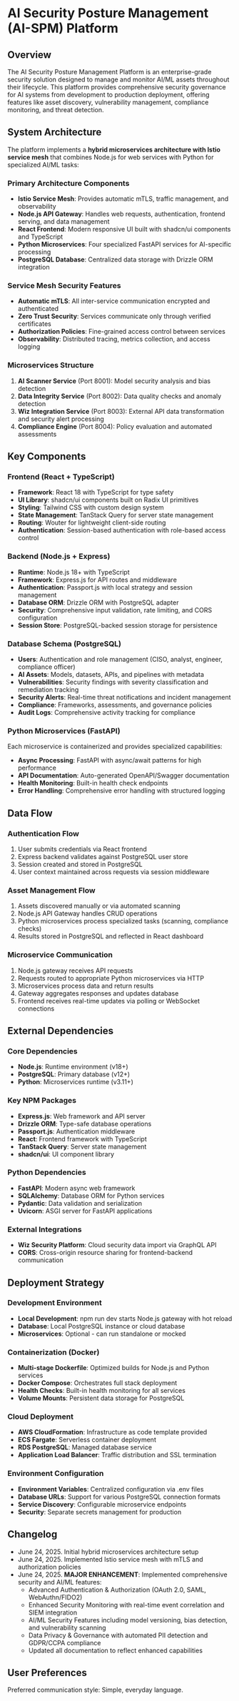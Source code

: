 # AI Security Posture Management (AI-SPM) Platform

## Overview

The AI Security Posture Management Platform is an enterprise-grade security solution designed to manage and monitor AI/ML assets throughout their lifecycle. This platform provides comprehensive security governance for AI systems from development to production deployment, offering features like asset discovery, vulnerability management, compliance monitoring, and threat detection.

## System Architecture

The platform implements a **hybrid microservices architecture with Istio service mesh** that combines Node.js for web services with Python for specialized AI/ML tasks:

### Primary Architecture Components
- **Istio Service Mesh**: Provides automatic mTLS, traffic management, and observability
- **Node.js API Gateway**: Handles web requests, authentication, frontend serving, and data management
- **React Frontend**: Modern responsive UI built with shadcn/ui components and TypeScript
- **Python Microservices**: Four specialized FastAPI services for AI-specific processing
- **PostgreSQL Database**: Centralized data storage with Drizzle ORM integration

### Service Mesh Security Features
- **Automatic mTLS**: All inter-service communication encrypted and authenticated
- **Zero Trust Security**: Services communicate only through verified certificates
- **Authorization Policies**: Fine-grained access control between services
- **Observability**: Distributed tracing, metrics collection, and access logging

### Microservices Structure
1. **AI Scanner Service** (Port 8001): Model security analysis and bias detection
2. **Data Integrity Service** (Port 8002): Data quality checks and anomaly detection  
3. **Wiz Integration Service** (Port 8003): External API data transformation and security alert processing
4. **Compliance Engine** (Port 8004): Policy evaluation and automated assessments

## Key Components

### Frontend (React + TypeScript)
- **Framework**: React 18 with TypeScript for type safety
- **UI Library**: shadcn/ui components built on Radix UI primitives
- **Styling**: Tailwind CSS with custom design system
- **State Management**: TanStack Query for server state management
- **Routing**: Wouter for lightweight client-side routing
- **Authentication**: Session-based authentication with role-based access control

### Backend (Node.js + Express)
- **Runtime**: Node.js 18+ with TypeScript
- **Framework**: Express.js for API routes and middleware
- **Authentication**: Passport.js with local strategy and session management
- **Database ORM**: Drizzle ORM with PostgreSQL adapter
- **Security**: Comprehensive input validation, rate limiting, and CORS configuration
- **Session Store**: PostgreSQL-backed session storage for persistence

### Database Schema (PostgreSQL)
- **Users**: Authentication and role management (CISO, analyst, engineer, compliance officer)
- **AI Assets**: Models, datasets, APIs, and pipelines with metadata
- **Vulnerabilities**: Security findings with severity classification and remediation tracking
- **Security Alerts**: Real-time threat notifications and incident management
- **Compliance**: Frameworks, assessments, and governance policies
- **Audit Logs**: Comprehensive activity tracking for compliance

### Python Microservices (FastAPI)
Each microservice is containerized and provides specialized capabilities:
- **Async Processing**: FastAPI with async/await patterns for high performance
- **API Documentation**: Auto-generated OpenAPI/Swagger documentation
- **Health Monitoring**: Built-in health check endpoints
- **Error Handling**: Comprehensive error handling with structured logging

## Data Flow

### Authentication Flow
1. User submits credentials via React frontend
2. Express backend validates against PostgreSQL user store
3. Session created and stored in PostgreSQL
4. User context maintained across requests via session middleware

### Asset Management Flow
1. Assets discovered manually or via automated scanning
2. Node.js API Gateway handles CRUD operations
3. Python microservices process specialized tasks (scanning, compliance checks)
4. Results stored in PostgreSQL and reflected in React dashboard

### Microservice Communication
1. Node.js gateway receives API requests
2. Requests routed to appropriate Python microservices via HTTP
3. Microservices process data and return results
4. Gateway aggregates responses and updates database
5. Frontend receives real-time updates via polling or WebSocket connections

## External Dependencies

### Core Dependencies
- **Node.js**: Runtime environment (v18+)
- **PostgreSQL**: Primary database (v12+)
- **Python**: Microservices runtime (v3.11+)

### Key NPM Packages
- **Express.js**: Web framework and API server
- **Drizzle ORM**: Type-safe database operations
- **Passport.js**: Authentication middleware
- **React**: Frontend framework with TypeScript
- **TanStack Query**: Server state management
- **shadcn/ui**: UI component library

### Python Dependencies
- **FastAPI**: Modern async web framework
- **SQLAlchemy**: Database ORM for Python services
- **Pydantic**: Data validation and serialization
- **Uvicorn**: ASGI server for FastAPI applications

### External Integrations
- **Wiz Security Platform**: Cloud security data import via GraphQL API
- **CORS**: Cross-origin resource sharing for frontend-backend communication

## Deployment Strategy

### Development Environment
- **Local Development**: npm run dev starts Node.js gateway with hot reload
- **Database**: Local PostgreSQL instance or cloud database
- **Microservices**: Optional - can run standalone or mocked

### Containerization (Docker)
- **Multi-stage Dockerfile**: Optimized builds for Node.js and Python services
- **Docker Compose**: Orchestrates full stack deployment
- **Health Checks**: Built-in health monitoring for all services
- **Volume Mounts**: Persistent data storage for PostgreSQL

### Cloud Deployment
- **AWS CloudFormation**: Infrastructure as code template provided
- **ECS Fargate**: Serverless container deployment
- **RDS PostgreSQL**: Managed database service
- **Application Load Balancer**: Traffic distribution and SSL termination

### Environment Configuration
- **Environment Variables**: Centralized configuration via .env files
- **Database URLs**: Support for various PostgreSQL connection formats
- **Service Discovery**: Configurable microservice endpoints
- **Security**: Separate secrets management for production

## Changelog

- June 24, 2025. Initial hybrid microservices architecture setup
- June 24, 2025. Implemented Istio service mesh with mTLS and authorization policies
- June 24, 2025. **MAJOR ENHANCEMENT**: Implemented comprehensive security and AI/ML features:
  * Advanced Authentication & Authorization (OAuth 2.0, SAML, WebAuthn/FIDO2)
  * Enhanced Security Monitoring with real-time event correlation and SIEM integration
  * AI/ML Security Features including model versioning, bias detection, and vulnerability scanning
  * Data Privacy & Governance with automated PII detection and GDPR/CCPA compliance
  * Updated all documentation to reflect enhanced capabilities

## User Preferences

Preferred communication style: Simple, everyday language.